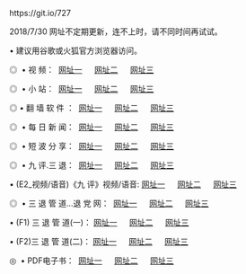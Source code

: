 <p>https://git.io/727
<p>2018/7/30 网址不定期更新，连不上时，请不同时间再试试。
<p>• 建议用谷歌或火狐官方浏览器访问。
<p>◎  • 视 频： 
<a href="http://zt.hepcturkey.com/tv/" target="_blank">网址一</a> 　 
<a href="http://cb.hepcturkey.com/9018.html" target="_blank">网址二</a> 　 
<a href="http://cb.hepcturkey.com/9449.html" target="_blank">网址三</a></p>
<p>◎ </span>  •  小 站：  
<a href="http://zt.hepcturkey.com/" target="_blank">网址一</a> 　 
<a href="http://cb.hepcturkey.com/" target="_blank">网址二</a> 　 
<a href="http://cb.hepcturkey.com/read/" target="_blank">网址三</a></p>
<p>◎  • 翻 墙 软 件 ：  
<a href="http://zt.hepcturkey.com/ff/" target="_blank">网址一</a> 　 
<a href="http://cb.hepcturkey.com/s/read/a1_nd.html" target="_blank">网址二</a> 　 
<a href="http://cb.hepcturkey.com/ff/index.html" target="_blank">网址三</a></p>
<p>◎ </span>  • 每 日 新 闻：  
<a href="http://zt.hepcturkey.com/day/" target="_blank">网址一</a> 　 
<a href="http://cb.hepcturkey.com/day/" target="_blank">网址二</a> 　 
<a href="http://cb.hepcturkey.com/day/index.html" target="_blank">网址三</a></p>
<p>◎ </span>  • 短 波 分 享：  
<a href="http://zt.hepcturkey.com/h/" target="_blank">网址一</a> 　 
<a href="http://cb.hepcturkey.com/h/" target="_blank">网址二</a> 　 
<a href="http://cb.hepcturkey.com/h/index.html" target="_blank">网址三</a></p>
<p>◎   • 九 评.三 退：  
<a href="http://zt.hepcturkey.com/t/" target="_blank">网址一</a> 　 
<a href="http://cb.hepcturkey.com/v2/index.html" target="_blank">网址二</a> 　 
<a href="http://cb.hepcturkey.com/tt/index.html" target="_blank">网址三</a> 　</p>
<p>  • (E2_视频/语音)《九 评》视频/语音: 
<a href="http://cb.hepcturkey.com/7738.html" target="_blank">网址一</a> 　 
<a href="http://cb.hepcturkey.com/7614.html" target="_blank">网址二</a> 　 
<a href="http://cb.hepcturkey.com/7633.html" target="_blank">网址三</a></p>
<p>◎   • 三 退 管 道...退 党 网：  
<a href="http://zt.hepcturkey.com/go/td1.html" target="_blank">网址一</a> 　 
<a href="http://cb.hepcturkey.com/go/td2.html" target="_blank">网址二</a> 　 
<a href="http://cb.hepcturkey.com/go/td3.html" target="_blank">网址三</a></p>
<p>  • (F1) 三 退 管 道(一)： 
<a href="http://zt.hepcturkey.com/dd/" target="_blank">网址一</a> 　 
<a href="http://cb.hepcturkey.com/s/read/a1_tdx.html" target="_blank">网址二</a> 　 
<a href="http://cb.hepcturkey.com/dd/" target="_blank">网址三</a></p>
<p>  • (F2)三 退 管 道(二)： 
<a href="http://cb.hepcturkey.com/d/" target="_blank">网址一</a> 　 
<a href="http://zt.hepcturkey.com/d/index.html" target="_blank">网址二</a> 　 
<a href="http://cb.hepcturkey.com/d/" target="_blank">网址三</a></p>
<p>◎   • PDF电子书：  
<a href="http://zt.hepcturkey.com/p/" target="_blank">网址一</a> 　 
<a href="http://cb.hepcturkey.com/p/index.html" target="_blank">网址二</a> 　 
<a href="http://cb.hepcturkey.com/p/" target="_blank">网址三</a></p>
